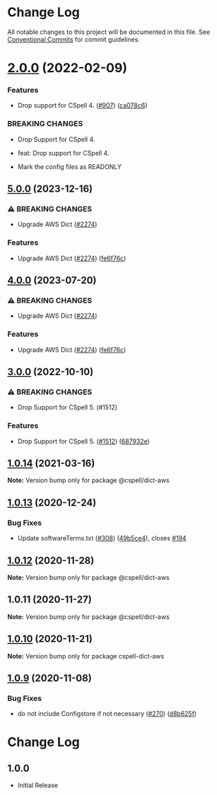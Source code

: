 # Change Log

All notable changes to this project will be documented in this file.
See [Conventional Commits](https://conventionalcommits.org) for commit guidelines.

# [2.0.0](https://github.com/streetsidesoftware/cspell-dicts/compare/@cspell/dict-aws@1.0.14...@cspell/dict-aws@2.0.0) (2022-02-09)


### Features

* Drop support for CSpell 4. ([#907](https://github.com/streetsidesoftware/cspell-dicts/issues/907)) ([ca078c6](https://github.com/streetsidesoftware/cspell-dicts/commit/ca078c6a2e188cc3cf6276db1ba7e007f0f06f27))


### BREAKING CHANGES

* Drop Support for CSpell 4.

* feat: Drop support for CSpell 4.
* Mark the config files as READONLY





## [5.0.0](https://github.com/Kurt-von-Laven/cspell-dicts/compare/@cspell/dict-aws-v4.0.0...@cspell/dict-aws@5.0.0) (2023-12-16)


### ⚠ BREAKING CHANGES

* Upgrade AWS Dict ([#2274](https://github.com/Kurt-von-Laven/cspell-dicts/issues/2274))

### Features

* Upgrade AWS Dict ([#2274](https://github.com/Kurt-von-Laven/cspell-dicts/issues/2274)) ([fe6f76c](https://github.com/Kurt-von-Laven/cspell-dicts/commit/fe6f76cf8e4ea134f747d5cc9e2c7251fc1f777f))

## [4.0.0](https://github.com/streetsidesoftware/cspell-dicts/compare/@cspell/dict-aws@3.0.0...@cspell/dict-aws@4.0.0) (2023-07-20)


### ⚠ BREAKING CHANGES

* Upgrade AWS Dict ([#2274](https://github.com/streetsidesoftware/cspell-dicts/issues/2274))

### Features

* Upgrade AWS Dict ([#2274](https://github.com/streetsidesoftware/cspell-dicts/issues/2274)) ([fe6f76c](https://github.com/streetsidesoftware/cspell-dicts/commit/fe6f76cf8e4ea134f747d5cc9e2c7251fc1f777f))

## [3.0.0](https://github.com/streetsidesoftware/cspell-dicts/compare/@cspell/dict-aws@2.0.0...@cspell/dict-aws@3.0.0) (2022-10-10)


### ⚠ BREAKING CHANGES

* Drop Support for CSpell 5. (#1512)

### Features

* Drop Support for CSpell 5. ([#1512](https://github.com/streetsidesoftware/cspell-dicts/issues/1512)) ([687932e](https://github.com/streetsidesoftware/cspell-dicts/commit/687932e187e4bce87d7904e3a2e53dd6de6ac372))

## [1.0.14](https://github.com/streetsidesoftware/cspell-dicts/compare/@cspell/dict-aws@1.0.13...@cspell/dict-aws@1.0.14) (2021-03-16)

**Note:** Version bump only for package @cspell/dict-aws





## [1.0.13](https://github.com/streetsidesoftware/cspell-dicts/compare/@cspell/dict-aws@1.0.12...@cspell/dict-aws@1.0.13) (2020-12-24)


### Bug Fixes

* Update softwareTerms.txt ([#308](https://github.com/streetsidesoftware/cspell-dicts/issues/308)) ([49b5ce4](https://github.com/streetsidesoftware/cspell-dicts/commit/49b5ce4a2436f3c99969d6425128d55f84c8a7fc)), closes [#194](https://github.com/streetsidesoftware/cspell-dicts/issues/194)





## [1.0.12](https://github.com/streetsidesoftware/cspell-dicts/compare/@cspell/dict-aws@1.0.11...@cspell/dict-aws@1.0.12) (2020-11-28)

**Note:** Version bump only for package @cspell/dict-aws





## 1.0.11 (2020-11-27)

**Note:** Version bump only for package @cspell/dict-aws





## [1.0.10](https://github.com/streetsidesoftware/cspell-dicts/compare/cspell-dict-aws@1.0.9...cspell-dict-aws@1.0.10) (2020-11-21)

**Note:** Version bump only for package cspell-dict-aws

## [1.0.9](https://github.com/streetsidesoftware/cspell-dicts/compare/cspell-dict-aws@1.0.8...cspell-dict-aws@1.0.9) (2020-11-08)

### Bug Fixes

- do not include Configstore if not necessary ([#270](https://github.com/streetsidesoftware/cspell-dicts/issues/270)) ([d8b625f](https://github.com/streetsidesoftware/cspell-dicts/commit/d8b625f2f42d5cc6c4a9390216ac1e5037886e44))

# Change Log

## 1.0.0

- Initial Release
